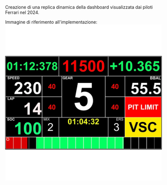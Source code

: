 Creazione di una replica dinamica della dashboard visualizzata dai piloti Ferrari nel 2024. 

Immagine di riferimento all'implementazione:
![Copertina](dash.png)
